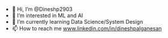 - 👋 Hi, I’m @Dineshp2903
- 👀 I’m interested in ML and AI
- 🌱 I’m currently learning Data Science/System Design
- 📫 How to reach me www.linkedin.com/in/dineshpalganesan

<!---
Dineshp2903/Dineshp2903 is a ✨ special ✨ repository because its `README.md` (this file) appears on your GitHub profile.
You can click the Preview link to take a look at your changes.
--->
